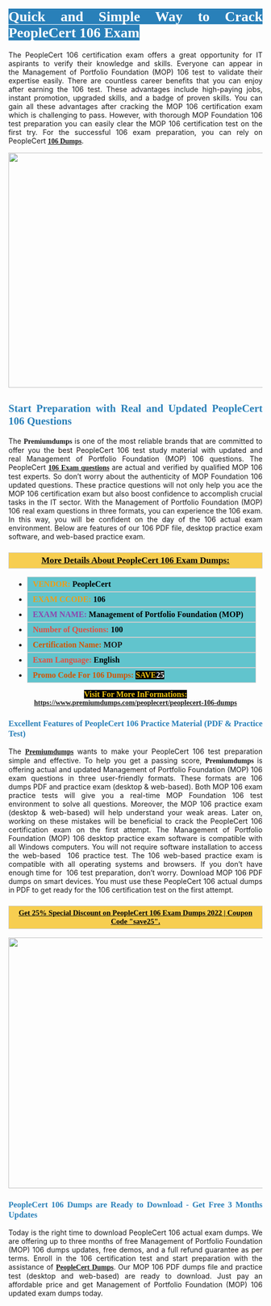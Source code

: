 <h1 style="text-align: justify;"><span style="color:#ffffff;"><span style="font-family:Georgia,serif;"><strong><span style="background-color:#2980b9;">Quick and Simple Way to Crack PeopleCert 106 Exam</span></strong></span></span></h1>

<p style="text-align: justify;">The PeopleCert 106 certification exam offers a great opportunity for IT aspirants to verify their knowledge and skills. Everyone can appear in the Management of Portfolio Foundation (MOP) 106 test to validate their expertise easily. There are countless career benefits that you can enjoy after earning the 106 test. These advantages include high-paying jobs, instant promotion, upgraded skills, and a badge of proven skills. You can gain all these advantages after cracking the MOP 106 certification exam which is challenging to pass. However, with thorough MOP Foundation 106 test preparation you can easily clear the MOP 106 certification test on the first try. For the successful 106 exam preparation, you can rely on PeopleCert <span style="font-family:Georgia,serif;"><strong><a href="https://www.premiumdumps.com/peoplecert/peoplecert-106-dumps">106 Dumps</a></strong></span>.</p>

<p style="text-align: center;"><a href="https://www.premiumdumps.com/peoplecert/peoplecert-106-dumps"><img alt="" src="https://i.imgur.com/KJGzbJ2.jpeg" style="width: 700px; height: 465px;" /></a></p>

<h2 style="text-align: justify;"><span style="color:#2980b9;"><span style="font-family:Georgia,serif;"><strong>Start Preparation with Real and Updated PeopleCert 106 Questions</strong></span></span></h2>

<p style="text-align: justify;">The <span style="font-size:14px;"><span style="font-family:Georgia,serif;"><strong>Premiumdumps</strong></span></span> is one of the most reliable brands that are committed to offer you the best PeopleCert 106 test study material with updated and real Management of Portfolio Foundation (MOP) 106 questions. The PeopleCert <span style="font-family:Georgia,serif;"><strong><a href="https://www.premiumdumps.com/peoplecert/peoplecert-106-dumps">106 Exam questions</a></strong></span> are actual and verified by qualified MOP 106 test experts. So don’t worry about the authenticity of MOP Foundation 106 updated questions. These practice questions will not only help you ace the MOP 106 certification exam but also boost confidence to accomplish crucial tasks in the IT sector. With the Management of Portfolio Foundation (MOP) 106 real exam questions in three formats, you can experience the 106 exam. In this way, you will be confident on the day of the 106 actual exam environment. Below are features of our 106 PDF file, desktop practice exam software, and web-based practice exam.</p>

<h3 style="background: #f7ce50; border: 1px solid rgb(204, 204, 204); padding: 5px 10px; text-align: center;"><span style="font-family:Georgia,serif;"><u><u><span style="color:#000000;"><span style="font-size:11pt"><span style="line-height:normal"><b><span style="font-size:13.0pt"><span cambria="">More Details About PeopleCert 106 Exam Dumps:</span></span></b></span></span></span></u></u></span></h3>

<ul>
	<li style="margin:0cm 10pt">
	<div style="background:#61c4cd; border: 1px solid rgb(204, 204, 204); padding: 5px 10px; text-align: justify;"><span style="font-family:Georgia,serif;"><span style="font-size:11pt"><span style="line-height:normal"><b><span style="font-size:12.0pt"><span new="" roman="" times=""><span style="color:#f39c12;">VENDOR:</span> <span style="color:#000000;">PeopleCert</span></span></span></b></span></span></span></div>
	</li>
	<li style="margin:0cm 10pt">
	<div style="background: #61c4cd; border: 1px solid rgb(204, 204, 204); padding: 5px 10px; text-align: justify;"><span style="font-family:Georgia,serif;"><span style="font-size:11pt"><span style="line-height:normal"><b><span style="font-size:12.0pt"><span new="" roman="" times=""><span style="color:#f39c12;">EXAM CCODE:</span> <span style="color:#000000;">106</span></span></span></b></span></span></span></div>
	</li>
	<li style="margin:0cm 10pt">
	<div style="background: #61c4cd; border: 1px solid rgb(204, 204, 204); padding: 5px 10px; text-align: justify;"><span style="font-family:Georgia,serif;"><span style="font-size:11pt"><span style="line-height:normal"><b><span style="font-size:12.0pt"><span new="" roman="" times=""><span style="color:#8e44ad;">EXAM NAME:</span> <span style="color:#000000;">Management of Portfolio Foundation (MOP)</span></span></span></b></span></span></span></div>
	</li>
	<li style="margin:0cm 10pt">
	<div style="background: #61c4cd; border: 1px solid rgb(204, 204, 204); padding: 5px 10px;"><span style="font-family:Georgia,serif;"><span style="font-size:11pt"><span style="line-height:normal"><b><span style="font-size:12.0pt"><span new="" roman="" times=""><span style="color:#e74c3c;">Number of Questions:</span><span style="color:#000000;"><span style="color:#f1c40f;"> </span>100</span></span></span></b></span></span></span></div>
	</li>
	<li style="margin:0cm 10pt">
	<div style="background: #61c4cd; border: 1px solid rgb(204, 204, 204); padding: 5px 10px; text-align: justify;"><span style="font-family:Georgia,serif;"><span style="font-size:11pt"><span style="line-height:normal"><b><span style="font-size:12.0pt"><span new="" roman="" times=""><span style="color:#d35400;">Certification Name:</span> MOP</span></span></b></span></span></span></div>
	</li>
	<li style="margin:0cm 10pt">
	<div style="background: #61c4cd; border: 1px solid rgb(204, 204, 204); padding: 5px 10px; text-align: justify;"><span style="font-family:Georgia,serif;"><span style="font-size:11pt"><span style="line-height:normal"><b><span style="font-size:12.0pt"><span new="" roman="" times=""><span style="color:#e74c3c;">Exam Language:</span> <span style="color:#000000;">English</span></span></span></b></span></span></span></div>
	</li>
	<li style="margin:0cm 10pt">
	<div style="background: #61c4cd; border: 1px solid rgb(204, 204, 204); padding: 5px 10px;"><span style="font-family:Georgia,serif;"><span style="font-size:11pt"><span style="line-height:normal"><b><span style="font-size:12.0pt"><span new="" roman="" times=""><span style="color:#d35400;">Promo Code For 106 Dumps:</span><span style="color:#f1c40f;"> <span style="background-color:#000000;">SAVE</span></span><span style="color:#ffffff;"><span style="background-color:#000000;">25</span></span></span></span></b></span></span></span></div>
	</li>
</ul>

<p style="text-align: center;"><span style="font-family:Georgia,serif;"><strong><span style="font-size:16px;"><span style="color:#f1c40f;"><span style="background-color:#000000;">Visit For More InFormations:</span></span></span> <a href="https://www.premiumdumps.com/peoplecert/peoplecert-106-dumps">https://www.premiumdumps.com/peoplecert/peoplecert-106-dumps</a></strong></span></p>

<h3 style="text-align: justify;"><span style="color:#2980b9;"><span style="font-family:Georgia,serif;"><strong><strong><strong>Excellent Features of PeopleCert 106 Practice Material (PDF & Practice Test)</strong></strong></strong></span></span></h3>

<p style="text-align: justify;">The <a href="https://www.premiumdumps.com/"><span style="font-size:14px;"><span style="font-family:Georgia,serif;"><strong>Premiumdumps</strong></span></span></a> wants to make your PeopleCert 106 test preparation simple and effective. To help you get a passing score, <span style="font-size:14px;"><span style="font-family:Georgia,serif;"><strong>Premiumdumps </strong></span></span>is offering actual and updated Management of Portfolio Foundation (MOP) 106 exam questions in three user-friendly formats. These formats are 106 dumps PDF and practice exam (desktop & web-based). Both MOP 106 exam practice tests will give you a real-time MOP Foundation 106 test environment to solve all questions. Moreover, the MOP 106 practice exam (desktop & web-based) will help understand your weak areas. Later on, working on these mistakes will be beneficial to crack the PeopleCert 106 certification exam on the first attempt. The Management of Portfolio Foundation (MOP) 106 desktop practice exam software is compatible with all Windows computers. You will not require software installation to access the web-based  106 practice test. The 106 web-based practice exam is compatible with all operating systems and browsers. If you don’t have enough time for  106 test preparation, don’t worry. Download MOP 106 PDF dumps on smart devices. You must use these PeopleCert 106 actual dumps in PDF to get ready for the 106 certification test on the first attempt.</p>

<h3 style="background: rgb(247, 206, 80); border: 1px solid rgb(204, 204, 204); padding: 5px 10px; text-align: center;"><span style="font-family:Georgia,serif;"><u><span style="color:#000000;"><span style="font-size:11pt;"><span style="line-height:normal;"><b><span cambria="">Get 25% Special Discount on PeopleCert 106 Exam Dumps 2022 | Coupon Code "save25".</span></b></span></span></span></u></span></h3>

<p style="text-align: center;"><strong><strong><a href="https://www.premiumdumps.com/peoplecert/peoplecert-106-dumps"><img alt="" src="https://i.imgur.com/lUqvVrJ.png" style="width: 867px; height: 496px;" /></a></strong></strong></p>

<h3 style="text-align: justify;"><strong><span style="color:#2980b9;"><span style="font-family:Georgia,serif;"><strong><strong><strong>PeopleCert 106 Dumps are Ready to Download - Get Free 3 Months Updates</strong></strong></strong></span></span></strong></h3>

<p style="text-align: justify;">Today is the right time to download PeopleCert 106 actual exam dumps. We are offering up to three months of free Management of Portfolio Foundation (MOP) 106 dumps updates, free demos, and a full refund guarantee as per terms. Enroll in the 106 certification test and start preparation with the assistance of <span style="font-family:Georgia,serif;"><strong><a href="https://www.premiumdumps.com/peoplecert-exam-dumps">PeopleCert Dumps</a></strong></span>. Our MOP 106 PDF dumps file and practice test (desktop and web-based) are ready to download. Just pay an affordable price and get Management of Portfolio Foundation (MOP) 106 updated exam dumps today.</p>
